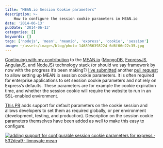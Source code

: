 ```yaml
---
title: "MEAN.io Session Cookie parameters"
description: >-
    How to configure the session cookie parameters in MEAN.io
date: '2014-06-13'
pubDate: '2014-06-13'
categories: []
keywords: []
tags: ['nodejs', 'mean', 'meanio', 'express', 'cookie', 'session']
image: ~/assets/images/blog/photo-1468956398224-6d6f66e22c35.jpg
---
```


[Continuing with my contribution](https://github.com/linnovate/mean/commits?author=lirantal)  to the  [MEAN.io](http://mean.io/#!/)  ([MongoDB](http://www.mongodb.org/),  [ExpressJS](http://expressjs.com/),  [AngularJS](https://angularjs.org/), and  [NodeJS](http://nodejs.org/)) technology stack (or should we say framework by now with the progress it’s been making?) [I’ve submitted](https://github.com/linnovate/mean/commit/532dea922c95403c97be317b8f4fc48d76c9008d)  another  [pull request](https://help.github.com/articles/using-pull-requests)  to allow setting up MEAN.io session cookie parameters.
It is often required for enterprise applications to set session cookie parameters and not rely on Express’s defaults. These parameters are for example the cookie expiration time, and whether the session cookie will require the website to run in an SSL-enabled environment.

[This PR](https://github.com/linnovate/mean/commit/532dea922c95403c97be317b8f4fc48d76c9008d)  adds support for default parameters on the cookie session and allows developers to set them as required globally, or per environment (development, testing, and production). Description on the session cookie parameters themselves have been added as well to make this easy to configure.

[![adding support for configurable session cookie parameters for express · 532dea9 · linnovate mean](https://web.archive.org/web/20140625172558im_/http://enginx.com/wp-content/uploads/2014/06/adding-support-for-configurable-session-cookie-parameters-for-express-%C2%B7-532dea9-%C2%B7-linnovate-mean.png)](http://enginx.com/wp-content/uploads/2014/06/adding-support-for-configurable-session-cookie-parameters-for-express-%C2%B7-532dea9-%C2%B7-linnovate-mean.png)